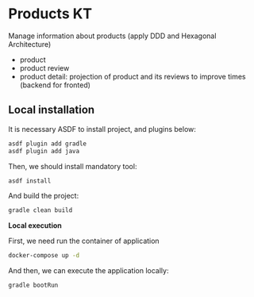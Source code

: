 # Products KT

Manage information about products (apply DDD and Hexagonal Architecture)

* product
* product review
* product detail: projection of product and its reviews to improve times (backend for fronted)

## Local installation

It is necessary ASDF to install project, and plugins below:

~~~bash
asdf plugin add gradle
asdf plugin add java
~~~

Then, we should install mandatory tool:

~~~bash
asdf install
~~~

And build the project:

~~~bash
gradle clean build
~~~


**Local execution**

First, we need run the container of application

~~~bash
docker-compose up -d
~~~

And then, we can execute the application locally:

~~~bash
gradle bootRun
~~~
